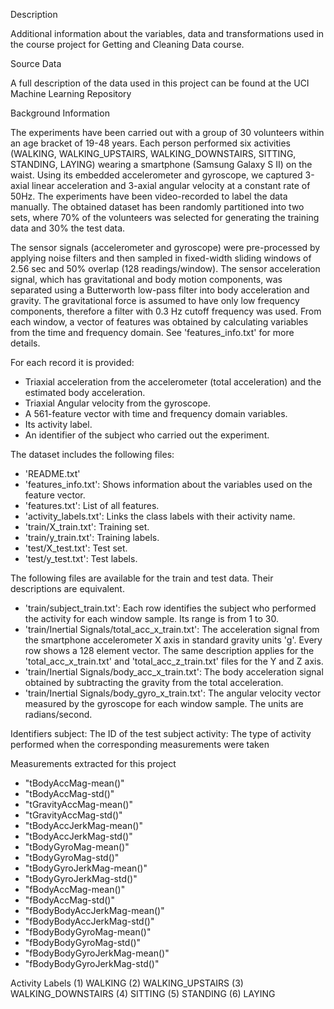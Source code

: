 Description

Additional information about the variables, data and transformations used in the course project for Getting and Cleaning Data course. 

Source Data

A full description of the data used in this project can be found at the UCI Machine Learning Repository

Background Information

The experiments have been carried out with a group of 30 volunteers within an age bracket of 19-48 years. Each person performed six activities (WALKING, WALKING_UPSTAIRS, WALKING_DOWNSTAIRS, SITTING, STANDING, LAYING) wearing a smartphone (Samsung Galaxy S II) on the waist. Using its embedded accelerometer and gyroscope, we captured 3-axial linear acceleration and 3-axial angular velocity at a constant rate of 50Hz. The experiments have been video-recorded to label the data manually. The obtained dataset has been randomly partitioned into two sets, where 70% of the volunteers was selected for generating the training data and 30% the test data. 

The sensor signals (accelerometer and gyroscope) were pre-processed by applying noise filters and then sampled in fixed-width sliding windows of 2.56 sec and 50% overlap (128 readings/window). The sensor acceleration signal, which has gravitational and body motion components, was separated using a Butterworth low-pass filter into body acceleration and gravity. The gravitational force is assumed to have only low frequency components, therefore a filter with 0.3 Hz cutoff frequency was used. From each window, a vector of features was obtained by calculating variables from the time and frequency domain. See 'features_info.txt' for more details.

For each record it is provided:
- Triaxial acceleration from the accelerometer (total acceleration) and the estimated body acceleration.
- Triaxial Angular velocity from the gyroscope. 
- A 561-feature vector with time and frequency domain variables. 
- Its activity label. 
- An identifier of the subject who carried out the experiment.

The dataset includes the following files:
- 'README.txt'
- 'features_info.txt': Shows information about the variables used on the feature vector.
- 'features.txt': List of all features.
- 'activity_labels.txt': Links the class labels with their activity name.
- 'train/X_train.txt': Training set.
- 'train/y_train.txt': Training labels.
- 'test/X_test.txt': Test set.
- 'test/y_test.txt': Test labels.

The following files are available for the train and test data. Their descriptions are equivalent.
- 'train/subject_train.txt': Each row identifies the subject who performed the activity for each window sample. Its range is from 1 to 30. 
- 'train/Inertial Signals/total_acc_x_train.txt': The acceleration signal from the smartphone accelerometer X axis in standard gravity units 'g'. Every row shows a 128 element vector. The same description applies for the 'total_acc_x_train.txt' and 'total_acc_z_train.txt' files for the Y and Z axis. 
- 'train/Inertial Signals/body_acc_x_train.txt': The body acceleration signal obtained by subtracting the gravity from the total acceleration. 
- 'train/Inertial Signals/body_gyro_x_train.txt': The angular velocity vector measured by the gyroscope for each window sample. The units are radians/second.

Identifiers
subject: The ID of the test subject
activity: The type of activity performed when the corresponding measurements were taken

Measurements extracted for this project 
- "tBodyAccMag-mean()" 
- "tBodyAccMag-std()" 
- "tGravityAccMag-mean()" 
- "tGravityAccMag-std()" 
- "tBodyAccJerkMag-mean()" 
- "tBodyAccJerkMag-std()" 
- "tBodyGyroMag-mean()" 
- "tBodyGyroMag-std()" 
- "tBodyGyroJerkMag-mean()" 
- "tBodyGyroJerkMag-std()" 
- "fBodyAccMag-mean()" 
- "fBodyAccMag-std()" 
- "fBodyBodyAccJerkMag-mean()" 
- "fBodyBodyAccJerkMag-std()" 
- "fBodyBodyGyroMag-mean()" 
- "fBodyBodyGyroMag-std()" 
- "fBodyBodyGyroJerkMag-mean()" 
- "fBodyBodyGyroJerkMag-std()"

Activity Labels
(1) WALKING
(2) WALKING_UPSTAIRS
(3) WALKING_DOWNSTAIRS
(4) SITTING
(5) STANDING
(6) LAYING
